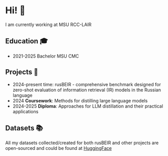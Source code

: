 # Hi! 👋

I am currently working at MSU RCC-LAIR

## Education 🎓
- 2021-2025 Bachelor MSU CMC 

## Projects 🤖
- 2024-present time: rusBEIR - comprehensive benchmark designed for zero-shot evaluation of information retrieval (IR) models in the Russian language
- 2024 **Coursework**: Methods for distilling large language models
- 2024-2025 **Diploma**: Approaches for LLM distillation and their practical applications

## Datasets 📚
All my datasets collected/created for both rusBEIR and other projects are open-sourced and could be found at [HuggingFace](https://huggingface.co/kngrg)
